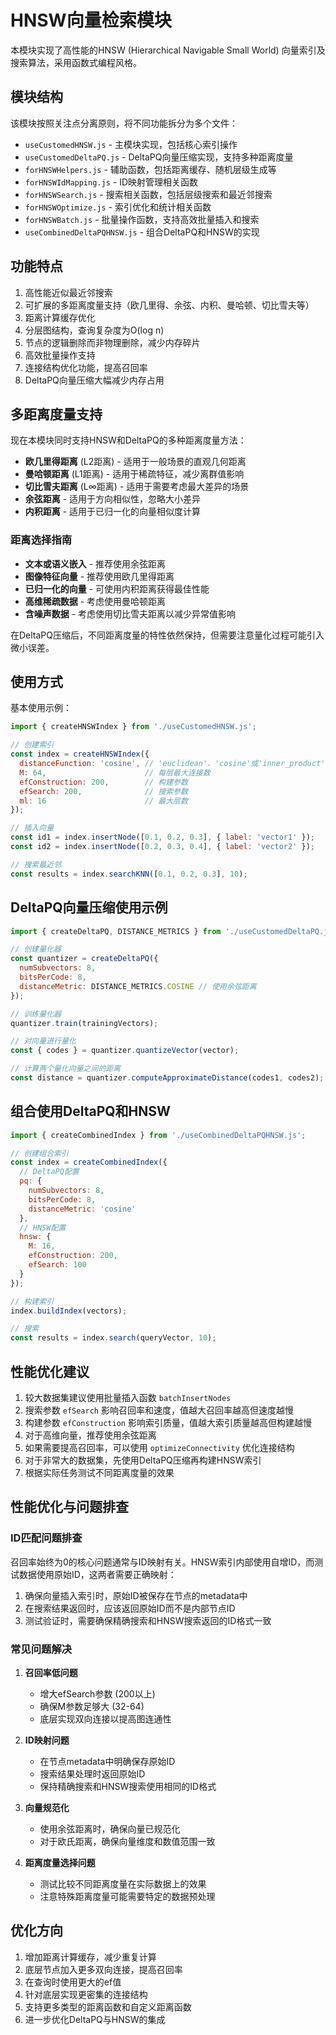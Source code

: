 # HNSW向量检索模块

本模块实现了高性能的HNSW (Hierarchical Navigable Small World) 向量索引及搜索算法，采用函数式编程风格。

## 模块结构

该模块按照关注点分离原则，将不同功能拆分为多个文件：

- `useCustomedHNSW.js` - 主模块实现，包括核心索引操作
- `useCustomedDeltaPQ.js` - DeltaPQ向量压缩实现，支持多种距离度量
- `forHNSWHelpers.js` - 辅助函数，包括距离缓存、随机层级生成等
- `forHNSWIdMapping.js` - ID映射管理相关函数
- `forHNSWSearch.js` - 搜索相关函数，包括层级搜索和最近邻搜索
- `forHNSWOptimize.js` - 索引优化和统计相关函数
- `forHNSWBatch.js` - 批量操作函数，支持高效批量插入和搜索
- `useCombinedDeltaPQHNSW.js` - 组合DeltaPQ和HNSW的实现

## 功能特点

1. 高性能近似最近邻搜索
2. 可扩展的多距离度量支持（欧几里得、余弦、内积、曼哈顿、切比雪夫等）
3. 距离计算缓存优化
4. 分层图结构，查询复杂度为O(log n)
5. 节点的逻辑删除而非物理删除，减少内存碎片
6. 高效批量操作支持
7. 连接结构优化功能，提高召回率
8. DeltaPQ向量压缩大幅减少内存占用

## 多距离度量支持

现在本模块同时支持HNSW和DeltaPQ的多种距离度量方法：

- **欧几里得距离** (L2距离) - 适用于一般场景的直观几何距离
- **曼哈顿距离** (L1距离) - 适用于稀疏特征，减少离群值影响
- **切比雪夫距离** (L∞距离) - 适用于需要考虑最大差异的场景
- **余弦距离** - 适用于方向相似性，忽略大小差异
- **内积距离** - 适用于已归一化的向量相似度计算

### 距离选择指南

- **文本或语义嵌入** - 推荐使用余弦距离
- **图像特征向量** - 推荐使用欧几里得距离
- **已归一化的向量** - 可使用内积距离获得最佳性能
- **高维稀疏数据** - 考虑使用曼哈顿距离
- **含噪声数据** - 考虑使用切比雪夫距离以减少异常值影响

在DeltaPQ压缩后，不同距离度量的特性依然保持，但需要注意量化过程可能引入微小误差。

## 使用方式

基本使用示例：

```javascript
import { createHNSWIndex } from './useCustomedHNSW.js';

// 创建索引
const index = createHNSWIndex({
  distanceFunction: 'cosine', // 'euclidean'、'cosine'或'inner_product'
  M: 64,                      // 每层最大连接数
  efConstruction: 200,        // 构建参数
  efSearch: 200,              // 搜索参数
  ml: 16                      // 最大层数
});

// 插入向量
const id1 = index.insertNode([0.1, 0.2, 0.3], { label: 'vector1' });
const id2 = index.insertNode([0.2, 0.3, 0.4], { label: 'vector2' });

// 搜索最近邻
const results = index.searchKNN([0.1, 0.2, 0.3], 10);
```

## DeltaPQ向量压缩使用示例

```javascript
import { createDeltaPQ, DISTANCE_METRICS } from './useCustomedDeltaPQ.js';

// 创建量化器
const quantizer = createDeltaPQ({
  numSubvectors: 8,
  bitsPerCode: 8, 
  distanceMetric: DISTANCE_METRICS.COSINE // 使用余弦距离
});

// 训练量化器
quantizer.train(trainingVectors);

// 对向量进行量化
const { codes } = quantizer.quantizeVector(vector);

// 计算两个量化向量之间的距离
const distance = quantizer.computeApproximateDistance(codes1, codes2);
```

## 组合使用DeltaPQ和HNSW

```javascript
import { createCombinedIndex } from './useCombinedDeltaPQHNSW.js';

// 创建组合索引
const index = createCombinedIndex({
  // DeltaPQ配置
  pq: {
    numSubvectors: 8,
    bitsPerCode: 8,
    distanceMetric: 'cosine'
  },
  // HNSW配置
  hnsw: {
    M: 16,
    efConstruction: 200,
    efSearch: 100
  }
});

// 构建索引
index.buildIndex(vectors);

// 搜索
const results = index.search(queryVector, 10);
```

## 性能优化建议

1. 较大数据集建议使用批量插入函数 `batchInsertNodes`
2. 搜索参数 `efSearch` 影响召回率和速度，值越大召回率越高但速度越慢
3. 构建参数 `efConstruction` 影响索引质量，值越大索引质量越高但构建越慢
4. 对于高维向量，推荐使用余弦距离
5. 如果需要提高召回率，可以使用 `optimizeConnectivity` 优化连接结构
6. 对于非常大的数据集，先使用DeltaPQ压缩再构建HNSW索引
7. 根据实际任务测试不同距离度量的效果

## 性能优化与问题排查

### ID匹配问题排查

召回率始终为0的核心问题通常与ID映射有关。HNSW索引内部使用自增ID，而测试数据使用原始ID，这两者需要正确映射：

1. 确保向量插入索引时，原始ID被保存在节点的metadata中
2. 在搜索结果返回时，应该返回原始ID而不是内部节点ID
3. 测试验证时，需要确保精确搜索和HNSW搜索返回的ID格式一致

### 常见问题解决

1. **召回率低问题**
   - 增大efSearch参数 (200以上)
   - 确保M参数足够大 (32-64)
   - 底层实现双向连接以提高图连通性
   
2. **ID映射问题**
   - 在节点metadata中明确保存原始ID
   - 搜索结果处理时返回原始ID
   - 保持精确搜索和HNSW搜索使用相同的ID格式

3. **向量规范化**
   - 使用余弦距离时，确保向量已规范化
   - 对于欧氏距离，确保向量维度和数值范围一致

4. **距离度量选择问题**
   - 测试比较不同距离度量在实际数据上的效果
   - 注意特殊距离度量可能需要特定的数据预处理

## 优化方向

1. 增加距离计算缓存，减少重复计算
2. 底层节点加入更多双向连接，提高召回率
3. 在查询时使用更大的ef值
4. 针对底层实现更密集的连接结构 
5. 支持更多类型的距离函数和自定义距离函数
6. 进一步优化DeltaPQ与HNSW的集成 